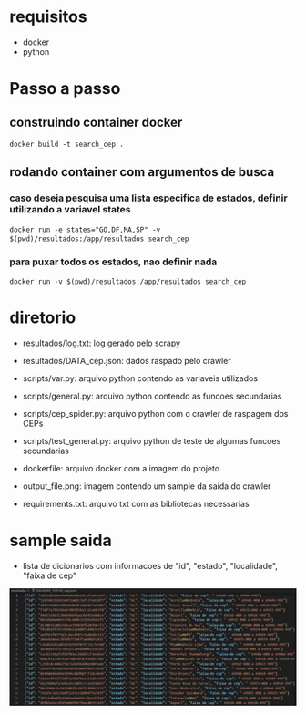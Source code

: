 # requisitos
- docker
- python

# Passo a passo

## construindo container docker
    docker build -t search_cep . 

## rodando container com argumentos de busca 

### caso deseja pesquisa uma lista especifica de estados, definir utilizando a variavel states
    docker run -e states="GO,DF,MA,SP" -v $(pwd)/resultados:/app/resultados search_cep 

### para puxar todos os estados, nao definir nada
    docker run -v $(pwd)/resultados:/app/resultados search_cep 

# diretorio

- resultados/log.txt: log gerado pelo scrapy
- resultados/DATA_cep.json: dados raspado pelo crawler

- scripts/var.py: arquivo python contendo as variaveis utilizados
- scripts/general.py: arquivo python contendo as funcoes secundarias
- scripts/cep_spider.py: arquivo python com o crawler de raspagem dos CEPs
- scripts/test_general.py: arquivo python de teste de algumas funcoes secundarias 

- dockerfile: arquivo docker com a imagem do projeto
- output_file.png: imagem contendo um sample da saida do crawler
- requirements.txt: arquivo txt com as bibliotecas necessarias

# sample saida

- lista de dicionarios com informacoes de "id", "estado", "localidade", "faixa de cep"

![](/output_file.png) 
